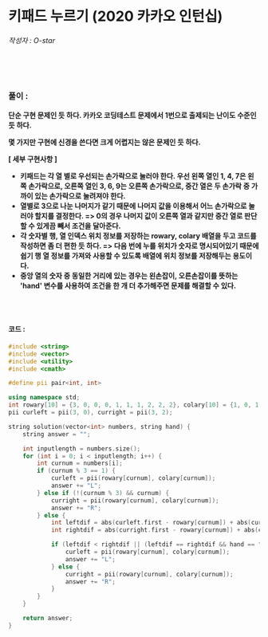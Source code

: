 # 키패드 누르기 (2020 카카오 인턴십)

###### 작성자 : O-star

<br/>

<br/>

### 풀이 : 

**단순 구현 문제인 듯 하다. 카카오 코딩테스트 문제에서 1번으로 출제되는 난이도 수준인 듯 하다.**

**몇 가지만 구현에 신경을 쓴다면 크게 어렵지는 않은 문제인 듯 하다.**

**[ 세부 구현사항 ]**

- **키패드는 각 열 별로 우선되는 손가락으로 눌러야 한다. 우선 왼쪽 열인 1, 4, 7은 왼쪽 손가락으로, 오른쪽 열인 3, 6, 9는 오른쪽 손가락으로, 중간 열은 두 손가락 중 가까이 있는 손가락으로 눌려져야 한다.**
- **열별로 3으로 나눈 나머지가 같기 때문에 나머지 값을 이용해서 어느 손가락으로 눌러야 할지를 결정한다. => 0의 경우 나머지 값이 오른쪽 열과 같지만 중간 열로 판단할 수 있게끔 빼서 조건을 달아준다.**
- **각 숫자별 행, 열 인덱스 위치 정보를 저장하는 rowary, colary 배열을 두고 코드를 작성하면 좀 더 편한 듯 하다. => 다음 번에 누를 위치가 숫자로 명시되어있기 때문에 쉽기 행 열 정보를 가져와 사용할 수 있도록 배열에 위치 정보를 저장해두는 용도이다.**
- **중앙 열의 숫자 중 동일한 거리에 있는 경우는 왼손잡이, 오른손잡이를 뜻하는 'hand' 변수를 사용하여 조건을 한 개 더 추가해주면 문제를 해결할 수 있다.**

<br/>

<br/>

#### 코드 : 

```c++
#include <string>
#include <vector>
#include <utility>
#include <cmath>

#define pii pair<int, int>

using namespace std;
int rowary[10] = {3, 0, 0, 0, 1, 1, 1, 2, 2, 2}, colary[10] = {1, 0, 1, 2, 0, 1, 2, 0, 1, 2};
pii curleft = pii(3, 0), curright = pii(3, 2);

string solution(vector<int> numbers, string hand) {
    string answer = "";

    int inputlength = numbers.size();
    for (int i = 0; i < inputlength; i++) {
        int curnum = numbers[i];
        if (curnum % 3 == 1) {
            curleft = pii(rowary[curnum], colary[curnum]);
            answer += "L";
        } else if (!(curnum % 3) && curnum) {
            curright = pii(rowary[curnum], colary[curnum]);
            answer += "R";
        } else {
            int leftdif = abs(curleft.first - rowary[curnum]) + abs(curleft.second - colary[curnum]);
            int rightdif = abs(curright.first - rowary[curnum]) + abs(curright.second - colary[curnum]);

            if (leftdif < rightdif || (leftdif == rightdif && hand == "left")) {
                curleft = pii(rowary[curnum], colary[curnum]);
                answer += "L";
            } else {
                curright = pii(rowary[curnum], colary[curnum]);
                answer += "R";
            }
        }
    }

    return answer;
}
```

